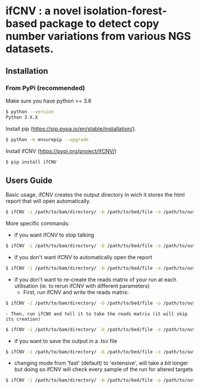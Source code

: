 # ifCNV : a novel isolation-forest-based package to detect copy number variations from various NGS datasets.

## Installation

### From PyPi (recommended)

Make sure you have python >= 3.6

```sh
$ python --version
Python 3.X.X
```

Install pip (https://pip.pypa.io/en/stable/installation/).

```sh
$ python -m ensurepip --upgrade
```

Install ifCNV (https://pypi.org/project/ifCNV/)

```sh
$ pip install ifCNV
```

## Users Guide

Basic usage, ifCNV creates the output directory in wich it stores the html report that will open automatically.

```sh
$ ifCNV -i /path/to/bam/directory/ -b /path/to/bed/file -o /path/to/output/directory/
```

More specific commands:

- if you want ifCNV to stop talking
```sh
$ ifCNV -i /path/to/bam/directory/ -b /path/to/bed/file -o /path/to/output/directory/ -v ''
```
- if you don't want ifCNV to automatically open the report
```sh
$ ifCNV -i /path/to/bam/directory/ -b /path/to/bed/file -o /path/to/output/directory/ -a ''
```
- if you don't want to re-create the reads matrix of your run at each utilisation (ie. to rerun ifCNV with different parameters)
  - First, run ifCNV and write the reads matrix:
```sh
$ ifCNV -i /path/to/bam/directory/ -b /path/to/bed/file -o /path/to/output/directory/ -rm /path/to/readsMatrix/file
```
    - Then, run ifCNV and tell it to take the reads matrix (it will skip its creation)
```sh
$ ifCNV -i /path/to/bam/directory/ -b /path/to/bed/file -o /path/to/output/directory/ -s /path/to/readsMatrix/file
```
- if you want to save the output in a .tsv file
```sh
$ ifCNV -i /path/to/bam/directory/ -b /path/to/bed/file -o /path/to/output/directory/ -sv True
```
- changing mode from 'fast' (default) to 'extensive', will take a bit longer but doing so ifCNV will check every sample of the run for altered targets
```sh
$ ifCNV -i /path/to/bam/directory/ -b /path/to/bed/file -o /path/to/output/directory/ -m 'extensive'
```






